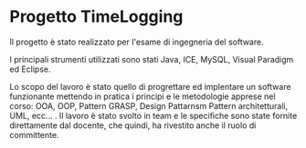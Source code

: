 Progetto TimeLogging
===================

Il progetto è stato realizzato per l'esame di ingegneria del software.

I principali strumenti utilizzati sono stati Java, ICE, MySQL, Visual Paradigm ed Eclipse.

Lo scopo del lavoro è stato quello di progrettare ed implentare un software funzionante mettendo in pratica i principi e le metodologie apprese nel corso: OOA, OOP, Pattern GRASP, Design Pattarnsm Pattern architetturali, UML, ecc... .
Il lavoro è stato svolto in team e le specifiche sono state fornite direttamente dal docente, che quindi, ha rivestito anche il ruolo di committente.
